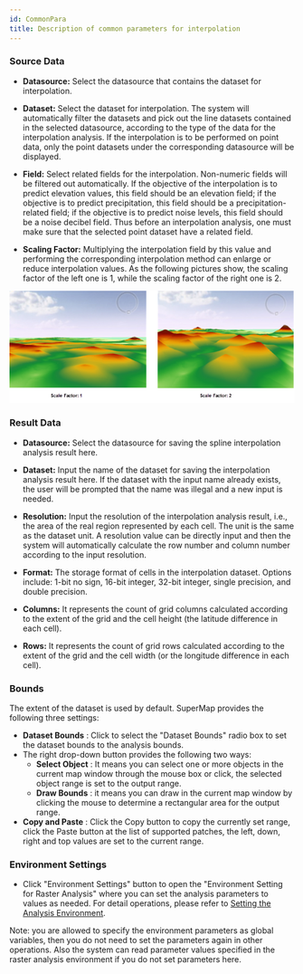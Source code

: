 ```yaml
---
id: CommonPara
title: Description of common parameters for interpolation
---
```

### Source Data

- **Datasource:** Select the datasource that contains the dataset for interpolation.

- **Dataset:** Select the dataset for interpolation. The system will automatically filter the datasets and pick out the line datasets contained in the selected datasource, according to the type of the data for the interpolation analysis. If the interpolation is to be performed on point data, only the point datasets under the corresponding datasource will be displayed.

- **Field:** Select related fields for the interpolation. Non-numeric fields will be filtered out automatically. If the objective of the interpolation is to predict elevation values, this field should be an elevation field; if the objective is to predict precipitation, this field should be a precipitation-related field; if the objective is to predict noise levels, this field should be a noise decibel field. Thus before an interpolation analysis, one must make sure that the selected point dataset have a related field.

- **Scaling Factor:** Multiplying the interpolation field by this value and performing the corresponding interpolation method can enlarge or reduce interpolation values. As the following pictures show, the scaling factor of the left one is 1, while the scaling factor of the right one is 2.

![](img/zValueScale.png)  

### Result Data

- **Datasource:** Select the datasource for saving the spline interpolation analysis result here.

- **Dataset:** Input the name of the dataset for saving the interpolation analysis result here. If the dataset with the input name already exists, the user will be prompted that the name was illegal and a new input is needed.

- **Resolution:** Input the resolution of the interpolation analysis result, i.e., the area of the real region represented by each cell. The unit is the same as the dataset unit. A resolution value can be directly input and then the system will automatically calculate the row number and column number according to the input resolution.

- **Format:** The storage format of cells in the interpolation dataset. Options include: 1-bit no sign, 16-bit integer, 32-bit integer, single precision, and double precision.

- **Columns:** It represents the count of grid columns calculated according to the extent of the grid and the cell height (the latitude difference in each cell).

- **Rows:** It represents the count of grid rows calculated according to the extent of the grid and the cell width (or the longitude difference in each cell).

### Bounds

The extent of the dataset is used by default. SuperMap provides the following three settings:

* **Dataset Bounds** : Click to select the "Dataset Bounds" radio box to set the dataset bounds to the analysis bounds.
* The right drop-down button provides the following two ways: 
    * **Select Object** : It means you can select one or more objects in the current map window through the mouse box or click, the selected object range is set to the output range.
    * **Draw Bounds** : it means you can draw in the current map window by clicking the mouse to determine a rectangular area for the output range.
* **Copy and Paste** : Click the Copy button to copy the currently set range, click the Paste button at the list of supported patches, the left, down, right and top values are set to the current range.

### Environment Settings
* Click "Environment Settings" button to open the "Environment Setting for Raster Analysis" where you can set the analysis parameters to values as needed. For detail operations, please refer to [Setting the Analysis Environment](../../Raster/AnalystEnvironment). 

Note: you are allowed to specify the environment parameters as global variables, then you do not need to set the parameters again in other operations. Also the system can read parameter values specified in the raster analysis environment if you do not set parameters here.

